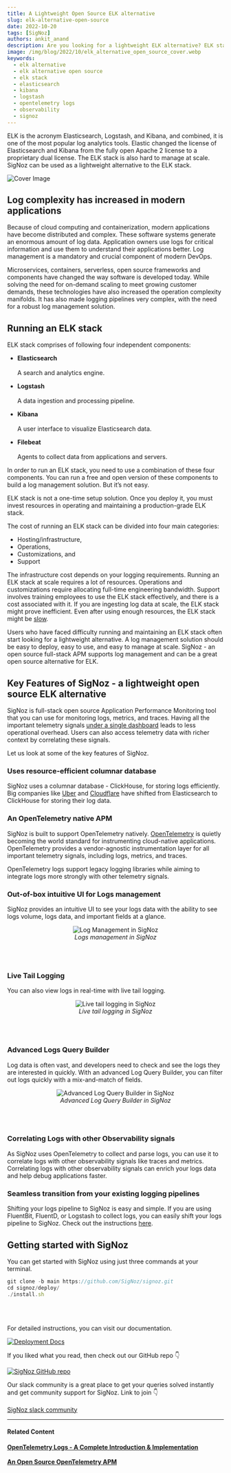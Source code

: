 ```yaml
---
title: A Lightweight Open Source ELK alternative
slug: elk-alternative-open-source
date: 2022-10-20
tags: [SigNoz]
authors: ankit_anand
description: Are you looking for a lightweight ELK alternative? ELK stack is hard to manage at scale and is not resource efficient. Here's an alternative that is easy to deploy and manage...
image: /img/blog/2022/10/elk_alternative_open_source_cover.webp
keywords:
  - elk alternative
  - elk alternative open source
  - elk stack
  - elasticsearch
  - kibana
  - logstash
  - opentelemetry logs
  - observability
  - signoz
---
```


<head>
  <link rel="canonical" href="https://signoz.io/blog/elk-alternative-open-source/"/>
</head>

ELK is the acronym Elasticsearch, Logstash, and Kibana, and combined, it is one of the most popular log analytics tools. Elastic changed the license of Elasticsearch and Kibana from the fully open Apache 2 license to a proprietary dual license. The ELK stack is also hard to manage at scale. SigNoz can be used as a lightweight alternative to the ELK stack.

<!--truncate-->

![Cover Image](/img/blog/2022/10/elk_alternative_open_source_cover.webp)


## Log complexity has increased in modern applications

Because of cloud computing and containerization, modern applications have become distributed and complex. These software systems generate an enormous amount of log data. Application owners use logs for critical information and use them to understand their applications better. Log management is a mandatory and crucial component of modern DevOps.

Microservices, containers, serverless, open source frameworks and components have changed the way software is developed today. While solving the need for on-demand scaling to meet growing customer demands, these technologies have also increased the operation complexity manifolds. It has also made logging pipelines very complex, with the need for a robust log management solution.

## Running an ELK stack

ELK stack comprises of following four independent components:

- **Elasticsearch**<br></br>
A search and analytics engine.

- **Logstash**<br></br>
A data ingestion and processing pipeline.

- **Kibana**<br></br>
A user interface to visualize Elasticsearch data.

- **Filebeat**<br></br>
Agents to collect data from applications and servers.

In order to run an ELK stack, you need to use a combination of these four components. You can run a free and open version of these components to build a log management solution. But it’s not easy.

ELK stack is not a one-time setup solution. Once you deploy it, you must invest resources in operating and maintaining a production-grade ELK stack.

The cost of running an ELK stack can be divided into four main categories:

- Hosting/infrastructure,
- Operations,
- Customizations, and
- Support

The infrastructure cost depends on your logging requirements. Running an ELK stack at scale requires a lot of resources. Operations and customizations require allocating full-time engineering bandwidth. Support involves training employees to use the ELK stack effectively, and there is a cost associated with it. If you are ingesting log data at scale, the ELK stack might prove inefficient. Even after using enough resources, the ELK stack might be [slow](https://signoz.io/case-study/instasafe/#what-tools-did-you-try-before-moving-to-signoz).

Users who have faced difficulty running and maintaining an ELK stack often start looking for a lightweight alternative. A log management solution should be easy to deploy, easy to use, and easy to manage at scale. SigNoz - an open source full-stack APM supports log management and can be a great open source alternative for ELK.

## Key Features of SigNoz - a lightweight open source ELK alternative

SigNoz is full-stack open source Application Performance Monitoring tool that you can use for monitoring logs, metrics, and traces. Having all the important telemetry signals [under a single dashboard](https://signoz.io/blog/single-pane-of-glass-monitoring/) leads to less operational overhead. Users can also access telemetry data with richer context by correlating these signals.

Let us look at some of the key features of SigNoz.

### Uses resource-efficient columnar database

SigNoz uses a columnar database - ClickHouse, for storing logs efficiently. Big companies like <a href = "https://www.uber.com/en-IN/blog/logging/" rel="noopener noreferrer nofollow" target="_blank" >Uber</a> and <a href = "https://blog.cloudflare.com/log-analytics-using-clickhouse/" rel="noopener noreferrer nofollow" target="_blank" >Cloudflare</a> have shifted from Elasticsearch to  ClickHouse for storing their log data.

### An OpenTelemetry native APM

SigNoz is built to support OpenTelemetry natively. <a href = "https://opentelemetry.io/" rel="noopener noreferrer nofollow" target="_blank" >OpenTelemetry</a> is quietly becoming the world standard for instrumenting cloud-native applications.  OpenTelemetry provides a vendor-agnostic instrumentation layer for all important telemetry signals, including logs, metrics, and traces.

OpenTelemetry logs support legacy logging libraries while aiming to integrate logs more strongly with other telemetry signals.

### Out-of-box intuitive UI for Logs management

SigNoz provides an intuitive UI to see your logs data with the ability to see logs volume, logs data, and important fields at a glance.

<figure data-zoomable align='center'>
    <img src="/img/blog/common/signoz_logs.webp" alt="Log Management in SigNoz"/>
    <figcaption><i>Logs management in SigNoz</i></figcaption>
</figure>

<br></br>

### Live Tail Logging

You can also view logs in real-time with live tail logging.

<figure data-zoomable align='center'>
    <img src="/img/blog/common/signoz_live_logs.webp" alt="Live tail logging in SigNoz"/>
    <figcaption><i>Live tail logging in SigNoz</i></figcaption>
</figure>

<br></br>

### Advanced Logs Query Builder

Log data is often vast, and developers need to check and see the logs they are interested in quickly. With an advanced Log Query Builder, you can filter out logs quickly with a mix-and-match of fields.

<figure data-zoomable align='center'>
    <img src="/img/blog/common/signoz_log_query_builder.webp" alt="Advanced Log Query Builder in SigNoz"/>
    <figcaption><i>Advanced Log Query Builder in SigNoz</i></figcaption>
</figure>

<br></br>

### Correlating Logs with other Observability signals

As SigNoz uses OpenTelemetry to collect and parse logs, you can use it to correlate logs with other observability signals like traces and metrics. Correlating logs with other observability signals can enrich your logs data and help debug applications faster.

### Seamless transition from your existing logging pipelines

Shifting your logs pipeline to SigNoz is easy and simple. If you are using FluentBit, FluentD, or Logstash to collect logs, you can easily shift your logs pipeline to SigNoz. Check out the instructions [here](https://signoz.io/docs/userguide/fluentbit_to_signoz/). 

## Getting started with SigNoz

You can get started with SigNoz using just three commands at your terminal.

```jsx
git clone -b main https://github.com/SigNoz/signoz.git
cd signoz/deploy/
./install.sh
```
<br></br>

For detailed instructions, you can visit our documentation.

[![Deployment Docs](/img/blog/common/deploy_docker_documentation.webp)](https://signoz.io/docs/install/docker/?utm_source=blog&utm_medium=open_source_observability)

If you liked what you read, then check out our GitHub repo 👇

[![SigNoz GitHub repo](/img/blog/common/signoz_github.webp)](https://github.com/SigNoz/signoz)

Our slack community is a great place to get your queries solved instantly and get community support for SigNoz. Link to join 👇<br></br>
[SigNoz slack community](https://signoz.io/slack)

---

#### **Related Content**

**[OpenTelemetry Logs - A Complete Introduction & Implementation](https://signoz.io/blog/observability-net/)**<br></br>
**[An Open Source OpenTelemetry APM](https://signoz.io/blog/opentelemetry-apm/)**<br></br>